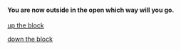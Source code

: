 #### You are now outside in the open which way will you go.  
[up the block](directions/darkness.md)  

[down the block](directions/man-street.md)  

